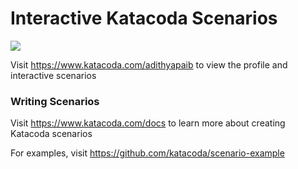 # Interactive Katacoda Scenarios

[![](http://shields.katacoda.com/katacoda/adithyapaib/count.svg)](https://www.katacoda.com/adithyapaib "Get your profile on Katacoda.com")

Visit https://www.katacoda.com/adithyapaib to view the profile and interactive scenarios

### Writing Scenarios
Visit https://www.katacoda.com/docs to learn more about creating Katacoda scenarios

For examples, visit https://github.com/katacoda/scenario-example
